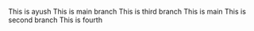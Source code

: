 This is ayush
This is main branch
This is third branch
This is main
This is second branch
This is fourth
